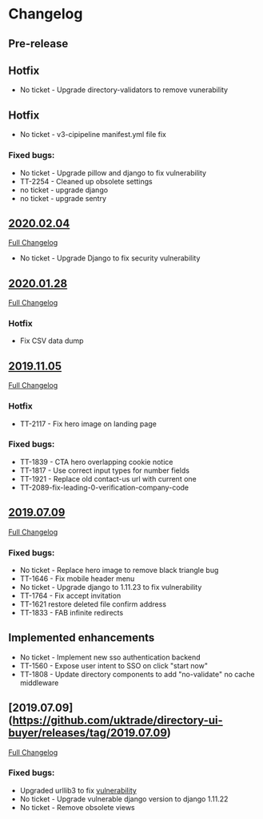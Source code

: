 # Changelog

## Pre-release

## Hotfix
- No ticket - Upgrade directory-validators to remove vunerability

## Hotfix
- No ticket - v3-cipipeline manifest.yml file fix

### Fixed bugs:
- No ticket - Upgrade pillow and django to fix vulnerability
- TT-2254 - Cleaned up obsolete settings
- no ticket - upgrade django
- no ticket - upgrade sentry

## [2020.02.04](https://github.com/uktrade/directory-cms/releases/tag/2020.02.04)
[Full Changelog](https://github.com/uktrade/directory-cms/compare/2020.01.28...2020.02.04)
 - No ticket - Upgrade Django to fix security vulnerability

## [2020.01.28](https://github.com/uktrade/directory-ui-buyer/releases/tag/2020.01.28)
[Full Changelog](https://github.com/uktrade/directory-ui-buyer/compare/2019.11.05...2020.01.28)
### Hotfix
- Fix CSV data dump

## [2019.11.05](https://github.com/uktrade/directory-ui-buyer/releases/tag/2019.11.05)
[Full Changelog](https://github.com/uktrade/directory-ui-buyer/compare/2019.07.09...2019.11.05)
### Hotfix
- TT-2117 - Fix hero image on landing page

### Fixed bugs:
- TT-1839 - CTA hero overlapping cookie notice
- TT-1817 - Use correct input types for number fields
- TT-1921 - Replace old contact-us url with current one
- TT-2089-fix-leading-0-verification-company-code

## [2019.07.09](https://github.com/uktrade/directory-ui-buyer/releases/tag/2019.07.09)
[Full Changelog](https://github.com/uktrade/directory-ui-buyer/compare/2019.04.11...2019.07.09)

### Fixed bugs:
- No ticket - Replace hero image to remove black triangle bug
- TT-1646 - Fix mobile header menu
- No ticket - Upgrade django to 1.11.23 to fix vulnerability
- TT-1764 - Fix accept invitation
- TT-1621 restore deleted file confirm address
- TT-1833 - FAB infinite redirects

## Implemented enhancements
- No ticket - Implement new sso authentication backend
- TT-1560 - Expose user intent to SSO on click "start now"
- TT-1808 - Update directory components to add "no-validate" no cache middleware

## [2019.07.09] (https://github.com/uktrade/directory-ui-buyer/releases/tag/2019.07.09)
[Full Changelog](https://github.com/uktrade/directory-ui-buyer/compare/2019.04.11...2019.07.09)

### Fixed bugs:

- Upgraded urllib3 to fix [vulnerability](https://nvd.nist.gov/vuln/detail/CVE-2019-11324)
- No ticket - Upgrade vulnerable django version to django 1.11.22
- No ticket - Remove obsolete views
